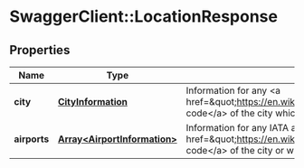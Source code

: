 # SwaggerClient::LocationResponse

## Properties
Name | Type | Description | Notes
------------ | ------------- | ------------- | -------------
**city** | [**CityInformation**](CityInformation.md) | Information for any &lt;a href&#x3D;\&quot;https://en.wikipedia.org/wiki/International_Air_Transport_Association_airport_code\&quot;&gt;IATA code&lt;/a&gt; of the city which corresponds to the provided code | [optional] 
**airports** | [**Array&lt;AirportInformation&gt;**](AirportInformation.md) | Information for any IATA airport located in the provided &lt;a href&#x3D;\&quot;https://en.wikipedia.org/wiki/International_Air_Transport_Association_airport_code\&quot;&gt;IATA code&lt;/a&gt; of the city or which corresponds to the provided code | [optional] 


